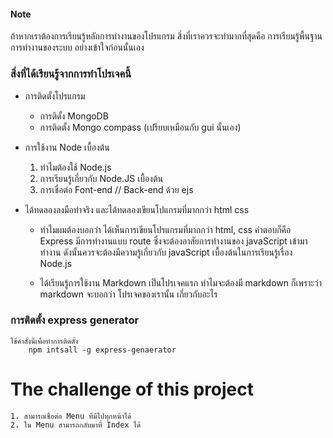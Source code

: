 #### Note 
ถ้าหากเราต้องการเรียนรู้หลักการทำงานของโปรแกรม สิ่งที่เราควรจะทำมากที่สุดคือ การเรียนรู้พื้นฐานการทำงานของระบบ อย่างเข้าใจก่อนนั้นเอง



### สิ่งที่ได้เรียนรู้จากการทำโปรเจคนี้
* การติดตั้งโปรแกรม   
    * การติดั้ง MongoDB
    * การติดตั้ง Mongo compass (เปรียบเหมือนกับ gui นั้นเอง)
    
* การใช้งาน Node เบื้องต้น

    1. ทำไมต้องใช้ Node.js
    2. การเรียนรู้เกี่ยวกับ Node.JS เบื้องต้น
    3. การเชื่อต่อ Font-end // Back-end ด้วย ejs

* ได้ทดลองลงมือทำจริง และได้ทดลองเขียนโปแกรมที่มากกว่า html css 
    * ทำไมผมต้องบอกว่า ได้เห็นการเขียนโปรแกรมที่มากกว่า html, css คำตอบก็คือ Express มีการทำงานแบบ route ซึ่งจะต้องอาสัยการทำงานของ javaScript เข้ามาทำงาน ดังนั้นควรจะต้องมีความรู้เกี่ยวกับ javaScript เบื้องต้นในการเรียนรู้เรื่อง Node.js

    * ได้เรียนรู้การใช้งาน Markdown เป็นโปรเจคแรก ทำไมจะต้องมี markdown ก็เพราะว่า markdown จะบอกว่า โปรเจคของเรานั้น เกี่ยวกับอะไร 

### การติดตั้ง express generator

    ใช้คำสั่งนี้เพื่อทำการติดตั้ง
        npm intsall -g express-genaerator

# The challenge of this project 
    
    1. สามารถเชื่อต่อ Menu ที่มีไปทุกหน้าได้
    2. ใน Menu สามารถกลับมาที่ Index ได้